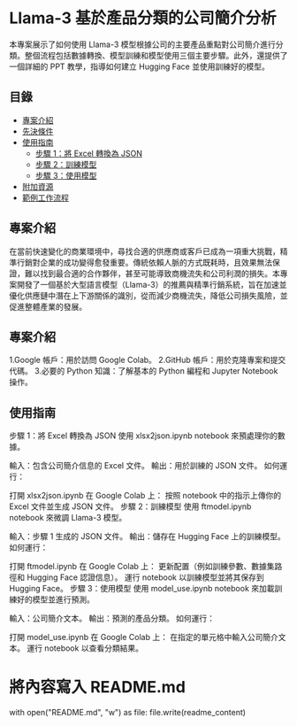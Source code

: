 # Llama-3 基於產品分類的公司簡介分析

本專案展示了如何使用 Llama-3 模型根據公司的主要產品重點對公司簡介進行分類。整個流程包括數據轉換、模型訓練和模型使用三個主要步驟。此外，還提供了一個詳細的 PPT 教學，指導如何建立 Hugging Face 並使用訓練好的模型。

## 目錄

- [專案介紹](#專案介紹)
- [先決條件](#先決條件)
- [使用指南](#使用指南)
  - [步驟 1：將 Excel 轉換為 JSON](#步驟-1將-excel-轉換為-json)
  - [步驟 2：訓練模型](#步驟-2訓練模型)
  - [步驟 3：使用模型](#步驟-3使用模型)
- [附加資源](#附加資源)
- [範例工作流程](#範例工作流程)


## 專案介紹
在當前快速變化的商業環境中，尋找合適的供應商或客戶已成為一項重大挑戰，精準行銷對企業的成功變得愈發重要。傳統依賴人脈的方式既耗時，且效果無法保證，難以找到最合適的合作夥伴，甚至可能導致商機流失和公司利潤的損失。本專案開發了一個基於大型語言模型（Llama-3）的推薦與精準行銷系統，旨在加速並優化供應鏈中潛在上下游關係的識別，從而減少商機流失，降低公司損失風險，並促進整體產業的發展。

## 專案介紹
1.Google 帳戶：用於訪問 Google Colab。
2.GitHub 帳戶：用於克隆專案和提交代碼。
3.必要的 Python 知識：了解基本的 Python 編程和 Jupyter Notebook 操作。

## 使用指南
步驟 1：將 Excel 轉換為 JSON
使用 xlsx2json.ipynb notebook 來預處理你的數據。

輸入：包含公司簡介信息的 Excel 文件。
輸出：用於訓練的 JSON 文件。
如何運行：

打開 xlsx2json.ipynb 在 Google Colab 上：
按照 notebook 中的指示上傳你的 Excel 文件並生成 JSON 文件。
步驟 2：訓練模型
使用 ftmodel.ipynb notebook 來微調 Llama-3 模型。

輸入：步驟 1 生成的 JSON 文件。
輸出：儲存在 Hugging Face 上的訓練模型。
如何運行：

打開 ftmodel.ipynb 在 Google Colab 上：
更新配置（例如訓練參數、數據集路徑和 Hugging Face 認證信息）。
運行 notebook 以訓練模型並將其保存到 Hugging Face。
步驟 3：使用模型
使用 model_use.ipynb notebook 來加載訓練好的模型並進行預測。

輸入：公司簡介文本。
輸出：預測的產品分類。
如何運行：

打開 model_use.ipynb 在 Google Colab 上：
在指定的單元格中輸入公司簡介文本。
運行 notebook 以查看分類結果。

# 將內容寫入 README.md
with open("README.md", "w") as file:
    file.write(readme_content)

